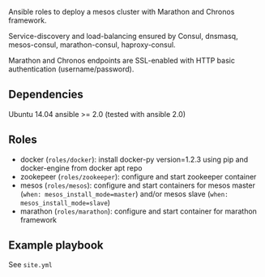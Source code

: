 Ansible roles to deploy a mesos cluster with Marathon and Chronos framework.

Service-discovery and load-balancing ensured by Consul, dnsmasq, mesos-consul, marathon-consul, haproxy-consul.

Marathon and Chronos endpoints are SSL-enabled with HTTP basic authentication (username/password).

## Dependencies
Ubuntu 14.04
ansible >= 2.0
(tested with ansible 2.0)


## Roles
- docker (`roles/docker`): install docker-py version=1.2.3 using pip and docker-engine from docker apt repo
- zookepeer (`roles/zookeeper`): configure and start zookeeper container
- mesos (`roles/mesos`): configure and start containers for mesos master (`when: mesos_install_mode=master`) and/or mesos slave (`when: mesos_install_mode=slave`) 
- marathon (`roles/marathon`): configure and start container for marathon framework

## Example playbook

See `site.yml`
